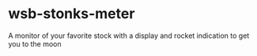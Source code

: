 # wsb-stonks-meter
A monitor of your favorite stock with a display and rocket indication to get you to the moon
